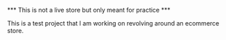 *** This is not a live store but only meant for practice ***

This is a test project that I am working on revolving around an ecommerce store.

